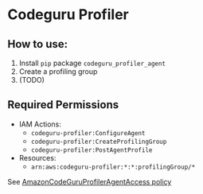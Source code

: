 
# Codeguru Profiler

## How to use:
1. Install `pip` package `codeguru_profiler_agent`
2. Create a profiling group
3. (TODO)

## Required Permissions

- IAM Actions:
  - `codeguru-profiler:ConfigureAgent`
  - `codeguru-profiler:CreateProfilingGroup`
  - `codeguru-profiler:PostAgentProfile`
- Resources:
  - `arn:aws:codeguru-profiler:*:*:profilingGroup/*`

See [AmazonCodeGuruProfilerAgentAccess policy](https://us-east-1.console.aws.amazon.com/iam/home#/policies/arn:aws:iam::aws:policy/AmazonCodeGuruProfilerAgentAccess)
